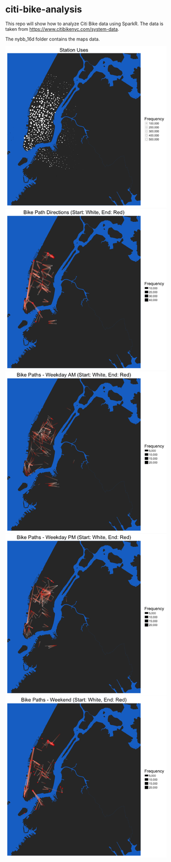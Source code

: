 # citi-bike-analysis
This repo will show how to analyze Citi Bike data using SparkR. The data is taken from https://www.citibikenyc.com/system-data.

The nybb_16d folder contains the maps data.

![Station Uses](/plots/station_uses.png)
![Bike Paths](/plots/citi_bike_paths_dir.png)
![Bike Paths (Weekday AM)](/plots/citi_bike_paths_dir_wkdy_am.png)
![Bike Paths (Weekday PM)](/plots/citi_bike_paths_dir_wkdy_pm.png)
![Bike Paths (Weekend)](/plots/citi_bike_paths_dir_wknd.png)
